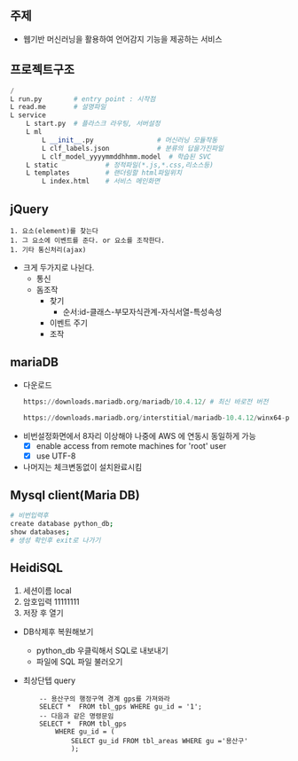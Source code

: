## 주제
- 웹기반 머신러닝을 활용하여 언어감지 기능을 제공하는 서비스

## 프로젝트구조
```py
/
L run.py        # entry point : 시작점
L read.me       # 설명파일
L service       
    L start.py  # 플라스크 라우팅, 서버설정
    L ml
        L __init__.py                # 머신러닝 모듈작동
        L clf_labels.json            # 분류의 답을가진파일
        L clf_model_yyyymmddhhmm.model  # 학습된 SVC
    L static            # 정적파일(*.js,*.css,리소스등)
    L templates         # 랜더링할 html파일위치
        L index.html    # 서비스 메인화면
```

## jQuery
    1. 요소(element)를 찾는다
    1. 그 요소에 이벤트를 준다. or 요소를 조작한다.
    1. 기타 통신처리(ajax)
- 크게 두가지로 나뉜다.
    - 통신
    - 돔조작
        - 찾기
            - 순서:id-클래스-부모자식관계-자식서열-특성속성
        - 이벤트 주기
        - 조작

## mariaDB
- 다운로드
    ```py
    https://downloads.mariadb.org/mariadb/10.4.12/ # 최신 바로전 버전

    https://downloads.mariadb.org/interstitial/mariadb-10.4.12/winx64-packages/mariadb-10.4.12-winx64.msi/from/http%3A//mirror.terrahost.no/mariadb/ # MSI 64버전
    ```
- 비번설정화면에서 8자리 이상해야 나중에 AWS 에 연동시 동일하게 가능
    - [x] enable access from remote machines for 'root' user
    - [x] use UTF-8
- 나머지는 체크변동없이 설치완료시킴

## Mysql client(Maria DB)
```bash
# 비번입력후
create database python_db;
show databases;
# 생성 확인후 exit로 나가기 
```
## HeidiSQL
1. 세션이름 local
1. 암호입력 11111111
1. 저장 후 열기

- DB삭제후 복원해보기
    - python_db 우클릭해서 SQL로 내보내기
    - 파일에 SQL 파일 불러오기


- 최상단텝 query
    ```slq
        -- 용산구의 행정구역 경계 gps를 가져와라
        SELECT *  FROM tbl_gps WHERE gu_id = '1';
        -- 다음과 같은 명령문임
        SELECT *  FROM tbl_gps 
            WHERE gu_id = (
                SELECT gu_id FROM tbl_areas WHERE gu ='용산구'
                );
    ```